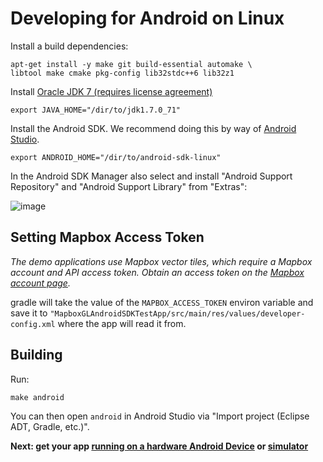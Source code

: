 # Developing for Android on Linux

Install a build dependencies:

    apt-get install -y make git build-essential automake \
    libtool make cmake pkg-config lib32stdc++6 lib32z1

Install [Oracle JDK 7 (requires license agreement)](http://www.oracle.com/technetwork/java/javase/downloads/jdk7-downloads-1880260.html)

    export JAVA_HOME="/dir/to/jdk1.7.0_71"

Install the Android SDK. We recommend doing this by way of [Android Studio](https://developer.android.com/sdk/installing/studio.html).

    export ANDROID_HOME="/dir/to/android-sdk-linux"

In the Android SDK Manager also select and install "Android Support Repository" and "Android Support Library" from "Extras":

![image](https://cloud.githubusercontent.com/assets/98601/9915837/289f398e-5c6e-11e5-9a84-ed4d08d52d1f.png)

## Setting Mapbox Access Token

_The demo applications use Mapbox vector tiles, which require a Mapbox account and API access token. Obtain an access token on the [Mapbox account page](https://www.mapbox.com/account/apps/)._

gradle will take the value of the `MAPBOX_ACCESS_TOKEN` environ variable and save it to `"MapboxGLAndroidSDKTestApp/src/main/res/values/developer-config.xml` where the app will read it from.

## Building

Run:

    make android

You can then open `android` in Android Studio via "Import project (Eclipse ADT, Gradle, etc.)".

**Next: get your app [running on a hardware Android Device](docs/ANDROID_DEVICE.md) or [simulator](docs/ANDROID_SIMULATOR.md)**
